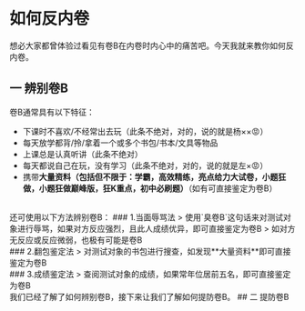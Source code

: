 # 如何反内卷
想必大家都曾体验过看见有卷B在内卷时内心中的痛苦吧。今天我就来教你如何反内卷。
## 一 辨别卷B
卷B通常具有以下特征：
- 下课时不喜欢/不经常出去玩（此条不绝对，对的，说的就是杨××😡）
- 每天放学都背/拎/拿着一个或多个书包/书本/文具等物品
- 上课总是认真听讲（此条不绝对）
- 每天都说自己在玩，没有学习（此条不绝对，对的，说的就是左×😡）
- 携带**大量资料（包括但不限于：学霸，高效精练，亮点给力大试卷，小题狂做，小题狂做巅峰版，狂K重点，初中必刷题）**（如有可直接鉴定为卷B）
<br>
还可使用以下方法辨别卷B：
### 1.当面辱骂法
> 使用`臭卷B`这句话来对测试对象进行辱骂，如果对方反应强烈，且此人成绩优异，即可直接鉴定为卷B
> 如对方无反应或反应微弱，也极有可能是卷B
<br>
### 2.翻包鉴定法
> 对测试对象的书包进行搜查，如发现**大量资料**即可直接鉴定为卷B
<br>
### 3.成绩鉴定法
> 查阅测试对象的成绩，如果常年位居前五名，即可直接鉴定为卷B
<br>
我们已经了解了如何辨别卷B，接下来让我们了解如何提防卷B。
## 二 提防卷B
